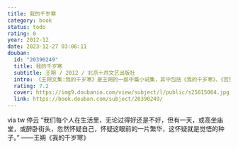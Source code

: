 ```yaml
---
title: 我的千岁寒
category: book
status: todo
rating: 0
year: 2012-12
date: 2023-12-27 03:06:11
douban:
  id: "20390249"
  title: 我的千岁寒
  subtitle: 王朔 / 2012 / 北京十月文艺出版社
  intro: 《王朔文集:我的千岁寒》是王朔的一部中篇小说集，其中包括《我的千岁寒》、《宫里的日子》、《能断金刚般若波罗蜜多经》及《妄想照进现实》等四篇小说。
  rating: 7.2
  cover: https://img9.doubanio.com/view/subject/l/public/s25815064.jpg
  link: https://book.douban.com/subject/20390249/
---
```


via tw 停云 “我们每个人在生活里，无论过得好还是不好，但有一天，或高坐庙堂，或醉卧街头，忽然怀疑自己，怀疑这眼前的一片繁华，这怀疑就是觉悟的种子。”  ——王朔《我的千岁寒》